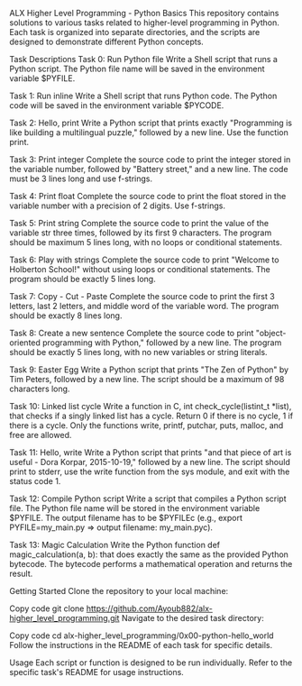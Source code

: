 ALX Higher Level Programming - Python Basics
This repository contains solutions to various tasks related to higher-level programming in Python. Each task is organized into separate directories, and the scripts are designed to demonstrate different Python concepts.

Task Descriptions
Task 0: Run Python file
Write a Shell script that runs a Python script. The Python file name will be saved in the environment variable $PYFILE.

Task 1: Run inline
Write a Shell script that runs Python code. The Python code will be saved in the environment variable $PYCODE.

Task 2: Hello, print
Write a Python script that prints exactly "Programming is like building a multilingual puzzle," followed by a new line. Use the function print.

Task 3: Print integer
Complete the source code to print the integer stored in the variable number, followed by "Battery street," and a new line. The code must be 3 lines long and use f-strings.

Task 4: Print float
Complete the source code to print the float stored in the variable number with a precision of 2 digits. Use f-strings.

Task 5: Print string
Complete the source code to print the value of the variable str three times, followed by its first 9 characters. The program should be maximum 5 lines long, with no loops or conditional statements.

Task 6: Play with strings
Complete the source code to print "Welcome to Holberton School!" without using loops or conditional statements. The program should be exactly 5 lines long.

Task 7: Copy - Cut - Paste
Complete the source code to print the first 3 letters, last 2 letters, and middle word of the variable word. The program should be exactly 8 lines long.

Task 8: Create a new sentence
Complete the source code to print "object-oriented programming with Python," followed by a new line. The program should be exactly 5 lines long, with no new variables or string literals.

Task 9: Easter Egg
Write a Python script that prints "The Zen of Python" by Tim Peters, followed by a new line. The script should be a maximum of 98 characters long.

Task 10: Linked list cycle
Write a function in C, int check_cycle(listint_t *list), that checks if a singly linked list has a cycle. Return 0 if there is no cycle, 1 if there is a cycle. Only the functions write, printf, putchar, puts, malloc, and free are allowed.

Task 11: Hello, write
Write a Python script that prints "and that piece of art is useful - Dora Korpar, 2015-10-19," followed by a new line. The script should print to stderr, use the write function from the sys module, and exit with the status code 1.

Task 12: Compile Python script
Write a script that compiles a Python script file. The Python file name will be stored in the environment variable $PYFILE. The output filename has to be $PYFILEc (e.g., export PYFILE=my_main.py => output filename: my_main.pyc).

Task 13: Magic Calculation
Write the Python function def magic_calculation(a, b): that does exactly the same as the provided Python bytecode. The bytecode performs a mathematical operation and returns the result.

Getting Started
Clone the repository to your local machine:

Copy code
git clone https://github.com/Ayoub882/alx-higher_level_programming.git
Navigate to the desired task directory:

Copy code
cd alx-higher_level_programming/0x00-python-hello_world
Follow the instructions in the README of each task for specific details.

Usage
Each script or function is designed to be run individually. Refer to the specific task's README for usage instructions.
